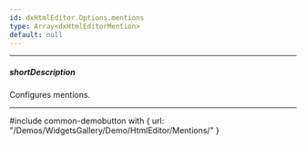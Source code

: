 ```yaml
---
id: dxHtmlEditor.Options.mentions
type: Array<dxHtmlEditorMention>
default: null
---
```

---
##### shortDescription
Configures mentions.

---
#include common-demobutton with {
    url: "/Demos/WidgetsGallery/Demo/HtmlEditor/Mentions/"
}